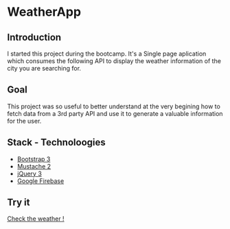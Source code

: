 # WeatherApp

## Introduction
I started this project during the bootcamp.
It's a Single page aplication which consumes the following API to display the weather information
of the city you are searching for.

## Goal
This project was so useful to better understand at the very begining how to fetch data 
from a 3rd party API and use it to generate a valuable information for the user.

## Stack - Technoloogies
* [Bootstrap 3](https://getbootstrap.com/docs/3.3/)
* [Mustache 2](https://github.com/mustache/mustache.github.com)
* [jQuery 3](https://jquery.com/)
* [Google Firebase](https://firebase.google.com/)

## Try it
[Check the weather !](https://currentweather-app.firebaseapp.com/)
